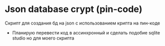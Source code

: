 # Json database crypt (pin-code)
Скрипт для создания бд на json с использованием крипта на пин-коде

- Планирую перевести код в ассинхронный и сделать подобие sqlite studio но для моего скрипта
